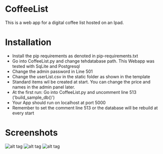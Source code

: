 # CoffeeList
This is a web app for a digital coffee list hosted on an Ipad.

# Installation

* Install the pip requirements as denoted in pip-requirements.txt
* Go into CoffeeList.py and change tehdatabase path. This Webapp was tested with SqLite and Postgresql
* Change the admin password in Line 501
* Change the userList.csv in the static folder as shown in the template
* Standard items wil be created at start. You can change the price and names in the admin panel later.
* At the first run: Go into CoffeeList.py and uncomment line 513 ('build_sample_db()')
* Your App should run on localhost at port 5000
* Remember to set the comment line 513 or the database will be rebuild at every start


# Screenshots

![alt tag](https://cloud.githubusercontent.com/assets/20201737/20115443/8deffc5e-a5f8-11e6-84fa-2757c86b508b.png)
![alt tag](https://cloud.githubusercontent.com/assets/20201737/20115444/8df0936c-a5f8-11e6-938b-303229f9423d.png)
![alt tag](https://cloud.githubusercontent.com/assets/20201737/20115446/8df31ad8-a5f8-11e6-9fe2-80f83903e4d6.png)
